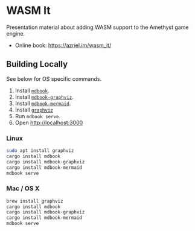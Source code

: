 # WASM It

Presentation material about adding WASM support to the Amethyst game engine.

* Online book: https://azriel.im/wasm_it/

## Building Locally

See below for OS specific commands.

1. Install [`mdbook`](https://github.com/rust-lang/mdBook).
2. Install [`mdbook-graphviz`](https://github.com/dylanowen/mdbook-graphviz).
3. Install [`mdbook-mermaid`](https://github.com/badboy/mdbook-mermaid).
4. Install [`graphviz`](https://www.graphviz.org/download/)
5. Run `mdbook serve`.
6. Open <http://localhost:3000>

### Linux

```bash
sudo apt install graphviz
cargo install mdbook
cargo install mdbook-graphviz
cargo install mdbook-mermaid
mdbook serve
```

### Mac / OS X

```bash
brew install graphviz
cargo install mdbook
cargo install mdbook-graphviz
cargo install mdbook-mermaid
mdbook serve
```
